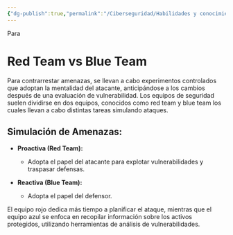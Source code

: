 ```yaml
---
{"dg-publish":true,"permalink":"/Ciberseguridad/Habilidades y conocimientos básicos/Gestion de incidentes/Red Team vs Blue Team/"}
---
```


Para 
# Red Team vs Blue Team

Para contrarrestar amenazas, se llevan a cabo experimentos controlados que adoptan la mentalidad del atacante, anticipándose a los cambios después de una evaluación de vulnerabilidad. Los equipos de seguridad suelen dividirse en dos equipos, conocidos como red team y blue team los cuales llevan a cabo distintas tareas simulando ataques.

## Simulación de Amenazas:

- **Proactiva (Red Team):**
    - Adopta el papel del atacante para explotar vulnerabilidades y traspasar defensas.

- **Reactiva (Blue Team):**
    - Adopta el papel del defensor.

El equipo rojo dedica más tiempo a planificar el ataque, mientras que el equipo azul se enfoca en recopilar información sobre los activos protegidos, utilizando herramientas de análisis de vulnerabilidades.